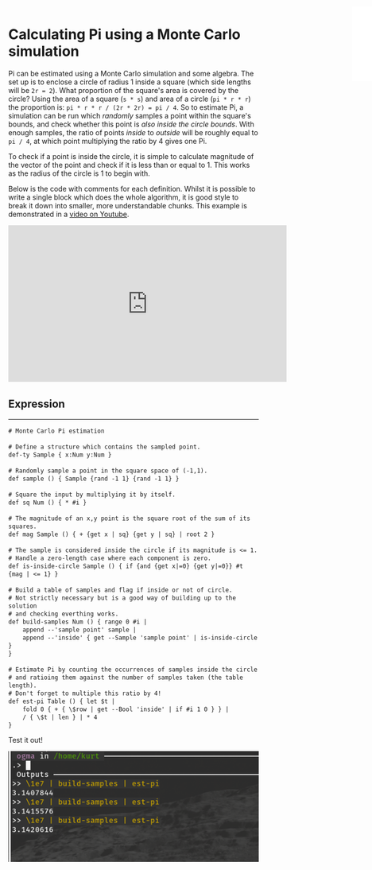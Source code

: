 <iframe src="/.ibox.html?raw=true" style="border:none; position:fixed; width:40px; right:0; z-index=999;"></iframe>

# Calculating Pi using a Monte Carlo simulation

Pi can be estimated using a Monte Carlo simulation and some algebra. The set up is to enclose a
circle of radius 1 inside a square (which side lengths will be `2r = 2`). What proportion of the
square's area is covered by the circle? Using the area of a square (`s * s`) and area of a circle
(`pi * r * r`) the proportion is: `pi * r * r / (2r * 2r) = pi / 4`. So to estimate Pi, a
simulation can be run which _randomly_ samples a point within the square's bounds, and check
whether this point is _also inside the circle bounds_. With enough samples, the ratio of points
_inside_ to _outside_ will be roughly equal to `pi / 4`, at which point multiplying the ratio by 4
gives one Pi.

To check if a point is inside the circle, it is simple to calculate magnitude of the vector of the
point and check if it is less than or equal to 1. This works as the radius of the circle is 1 to
begin with.

Below is the code with comments for each definition. Whilst it is possible to write a single block
which does the whole algorithm, it is good style to break it down into smaller, more understandable
chunks. This example is demonstrated in a [video on Youtube](https://youtu.be/sFun7N9OpiQ).

<iframe width="560" height="315" src="https://www.youtube.com/embed/sFun7N9OpiQ" title="YouTube video player" frameborder="0" allow="accelerometer; autoplay; clipboard-write; encrypted-media; gyroscope; picture-in-picture" allowfullscreen></iframe>

## Expression
---
```plaintext
# Monte Carlo Pi estimation

# Define a structure which contains the sampled point.
def-ty Sample { x:Num y:Num }

# Randomly sample a point in the square space of (-1,1).
def sample () { Sample {rand -1 1} {rand -1 1} }

# Square the input by multiplying it by itself.
def sq Num () { * #i }

# The magnitude of an x,y point is the square root of the sum of its squares.
def mag Sample () { + {get x | sq} {get y | sq} | root 2 }

# The sample is considered inside the circle if its magnitude is <= 1.
# Handle a zero-length case where each component is zero.
def is-inside-circle Sample () { if {and {get x|=0} {get y|=0}} #t {mag | <= 1} }

# Build a table of samples and flag if inside or not of circle.
# Not strictly necessary but is a good way of building up to the solution
# and checking everthing works.
def build-samples Num () { range 0 #i |
    append --'sample point' sample |
    append --'inside' { get --Sample 'sample point' | is-inside-circle }
}

# Estimate Pi by counting the occurrences of samples inside the circle
# and ratioing them against the number of samples taken (the table length).
# Don't forget to multiple this ratio by 4!
def est-pi Table () { let $t | 
    fold 0 { + { \$row | get --Bool 'inside' | if #i 1 0 } } |
    / { \$t | len } | * 4
}
```

Test it out!

![](../assets/examples.pi.png?raw=true)
